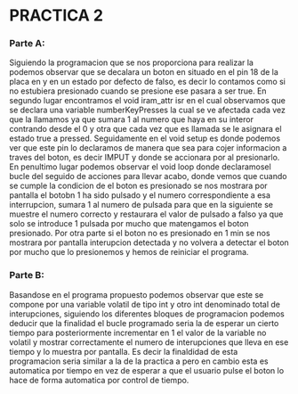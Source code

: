 # PRACTICA 2
### Parte A:
Siguiendo la programacion que se nos proporciona para realizar la podemos observar que se decalara un boton en situado en el pin 18 de la placa en y en un estado por defecto de falso, es decir lo contamos como si no estubiera presionado cuando se presione ese pasara a ser true. 
En segundo lugar encontramos el void iram_attr isr en el cual observamos que se declara una variable numberKeyPresses la cual se ve afectada cada vez que la llamamos ya que sumara 1 al numero que haya en su interor contrando desde el 0 y otra que cada vez que es llamada se le asignara el estado true a pressed.
Seguidamente en el void setup es donde podemos ver que este pin lo declaramos de manera que sea para cojer informacion a traves del boton, es decir IMPUT y donde se accionara por al presionarlo.
En penultimo lugar podemos observar el void loop donde declaramosel bucle del seguido de acciones para llevar acabo, donde vemos que cuando se cumple la condicion de el boton es presionado se nos mostrara por pantalla el botobn 1 ha sido pulsado y el numero correspondiente a esa interrupcion, sumara 1 al numero de pulsada para que en la siguiente se muestre el numero correcto y restaurara el valor de pulsado a falso ya que solo se introduce 1 pulsada por mucho que matengamos el boton presionado. Por otra parte si el boton no es presionado en 1 min se nos mostrara por pantalla interupcion detectada y no volvera a detectar el boton por mucho que lo presionemos y hemos de reiniciar el programa. 

### Parte B:
Basandose en el programa propuesto podemos observar que este se compone por una variable volatil de tipo int y otro int denominado total de interupciones, siguiendo los diferentes bloques de programacion podemos deducir que la finalidad el bucle programado seria la de esperar un cierto tiempo para posteriormente incrementar en 1 el valor de la variable no volatil y mostrar correctamente el numero de interupciones que lleva en ese tiempo y lo muestra por pantalla. Es decir la finaldidad de esta programacion seria similar a la de la practica a pero en cambio esta es automatica por tiempo en vez de esperar a que el usuario pulse el boton lo hace de forma automatica por control de tiempo.
